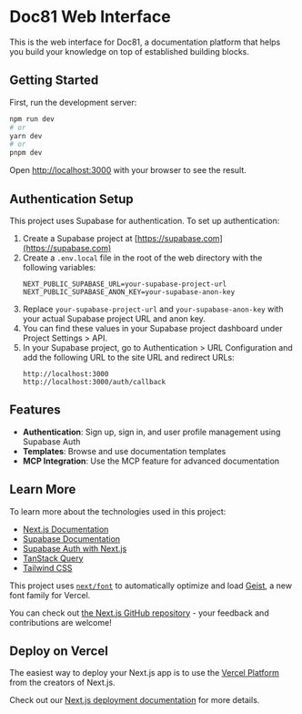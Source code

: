 # Doc81 Web Interface

This is the web interface for Doc81, a documentation platform that helps you build your knowledge on top of established building blocks.

## Getting Started

First, run the development server:

```bash
npm run dev
# or
yarn dev
# or
pnpm dev
```

Open [http://localhost:3000](http://localhost:3000) with your browser to see the result.

## Authentication Setup

This project uses Supabase for authentication. To set up authentication:

1. Create a Supabase project at [https://supabase.com](https://supabase.com)
2. Create a `.env.local` file in the root of the web directory with the following variables:
   ```
   NEXT_PUBLIC_SUPABASE_URL=your-supabase-project-url
   NEXT_PUBLIC_SUPABASE_ANON_KEY=your-supabase-anon-key
   ```
3. Replace `your-supabase-project-url` and `your-supabase-anon-key` with your actual Supabase project URL and anon key.
4. You can find these values in your Supabase project dashboard under Project Settings > API.
5. In your Supabase project, go to Authentication > URL Configuration and add the following URL to the site URL and redirect URLs:
   ```
   http://localhost:3000
   http://localhost:3000/auth/callback
   ```

## Features

- **Authentication**: Sign up, sign in, and user profile management using Supabase Auth
- **Templates**: Browse and use documentation templates
- **MCP Integration**: Use the MCP feature for advanced documentation

## Learn More

To learn more about the technologies used in this project:

- [Next.js Documentation](https://nextjs.org/docs)
- [Supabase Documentation](https://supabase.com/docs)
- [Supabase Auth with Next.js](https://supabase.com/docs/guides/auth/server-side/nextjs)
- [TanStack Query](https://tanstack.com/query/latest)
- [Tailwind CSS](https://tailwindcss.com/docs)

This project uses [`next/font`](https://nextjs.org/docs/app/building-your-application/optimizing/fonts) to automatically optimize and load [Geist](https://vercel.com/font), a new font family for Vercel.

You can check out [the Next.js GitHub repository](https://github.com/vercel/next.js) - your feedback and contributions are welcome!

## Deploy on Vercel

The easiest way to deploy your Next.js app is to use the [Vercel Platform](https://vercel.com/new?utm_medium=default-template&filter=next.js&utm_source=create-next-app&utm_campaign=create-next-app-readme) from the creators of Next.js.

Check out our [Next.js deployment documentation](https://nextjs.org/docs/app/building-your-application/deploying) for more details.
